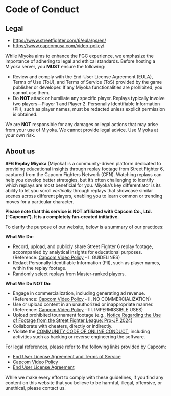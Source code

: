 # Code of Conduct

## Legal

- https://www.streetfighter.com/6/eula/ps/en/
- https://www.capcomusa.com/video-policy/

While Miyoka aims to enhance the FGC experience, we emphasize the importance of adhering to legal and ethical standards. Before hosting a Miyoka server, you **MUST** ensure the following:

- Review and comply with the End-User License Agreement (EULA), Terms of Use (ToU), and Terms of Service (ToS) provided by the game publisher or developer. If any Miyoka functionalities are prohibited, you cannot use them.
- Do **NOT** attack or humiliate any specific player. Replays typically involve two players—Player 1 and Player 2. Personally Identifiable Information (PII), such as player names, must be redacted unless explicit permission is obtained.

We are **NOT** responsible for any damages or legal actions that may arise from your use of Miyoka. We cannot provide legal advice. Use Miyoka at your own risk.

## About us

**SF6 Replay Miyoka** (Miyoka) is a community-driven platform dedicated to providing educational insights through replay footage from Street Fighter 6, captured from the Capcom Fighters Network (CFN). Watching replays can help you develop better strategies, but it’s often challenging to identify which replays are most beneficial for you. Miyoka’s key differentiator is its ability to let you scroll *vertically* through replays that showcase similar scenes across different players, enabling you to learn common or trending moves for a particular character.

**Please note that this service is NOT affiliated with Capcom Co., Ltd. (“Capcom”). It is a completely fan-created initiative.**

To clarify the purpose of our website, below is a summary of our practices:

**What We Do:**

- Record, upload, and publicly share Street Fighter 6 replay footage, accompanied by analytical insights for educational purposes. (Reference: [Capcom Video Policy](https://www.capcomusa.com/video-policy/) - I. GUIDELINES)
- Redact Personally Identifiable Information (PII), such as player names, within the replay footage.
- Randomly select replays from Master-ranked players.

**What We Do NOT Do:**

- Engage in commercialization, including generating ad revenue. (Reference: [Capcom Video Policy](https://www.capcomusa.com/video-policy/) - II. NO COMMERCIALIZATION)
- Use or upload content in an unauthorized or inappropriate manner. (Reference: [Capcom Video Policy](https://www.capcomusa.com/video-policy/) - III. IMPERMISSIBLE USES)
- Upload prohibited tournament footage (e.g., [Notice Regarding the Use of Footage from the Street Fighter League: Pro-JP 2024](https://sf.esports.capcom.com/news/51770/))
- Collaborate with cheaters, directly or indirectly.
- Violate the [COMMUNITY CODE OF ONLINE CONDUCT](https://www.streetfighter.com/6/eula/steam/en/), including activities such as hacking or reverse engineering the software.

For legal references, please refer to the following links provided by Capcom:

- [End User License Agreement and Terms of Service](https://www.streetfighter.com/6/eula/steam/en/)
- [Capcom Video Policy](https://www.capcomusa.com/video-policy/)
- [End User License Agreement](https://game.capcom.com/eula/eng.html)

While we make every effort to comply with these guidelines, if you find any content on this website that you believe to be harmful, illegal, offensive, or unethical, please contact us.
